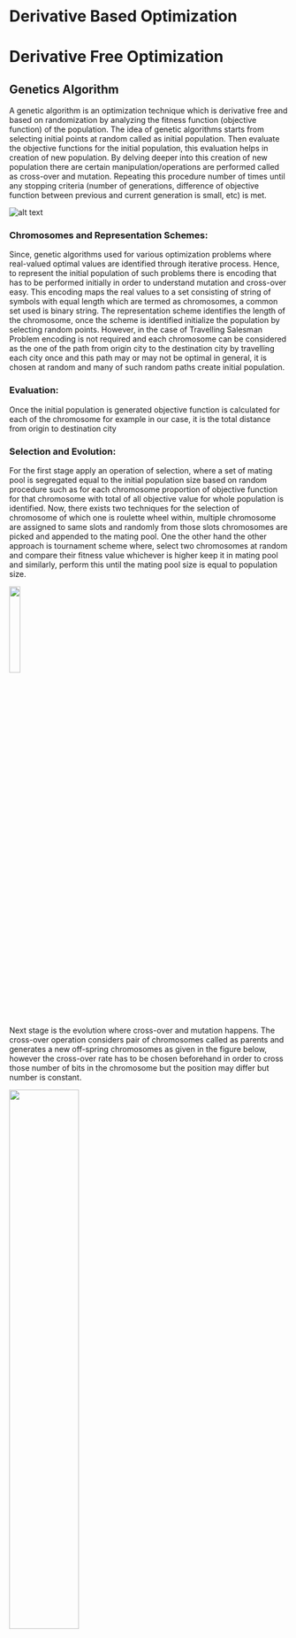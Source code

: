 # Derivative Based Optimization

# Derivative Free Optimization
## Genetics Algorithm
A genetic algorithm is an optimization technique which is derivative free and based on randomization by analyzing the fitness function (objective function) of the population. The idea of genetic algorithms starts from selecting initial points at random called as initial population. Then evaluate the objective functions for the initial population, this evaluation helps in creation of new population. By delving deeper into this creation of new population there are certain manipulation/operations are performed called as cross-over and mutation. Repeating this procedure number of times until any stopping criteria (number of generations, difference of objective function between previous and current generation is small, etc) is met.

![alt text](https://github.com/ghatoleyash/TSP_GA/blob/main/Images/GA_flow.png)

### Chromosomes and Representation Schemes:
Since, genetic algorithms used for various optimization problems where real-valued optimal values are identified through iterative process. Hence, to represent the initial population of such problems there is encoding that has to be performed initially in order to understand mutation and cross-over easy. This encoding maps the real values to a set consisting of string of symbols with equal length which are termed as chromosomes, a common set used is binary string. The representation scheme identifies the length of the chromosome, once the scheme is identified initialize the population by selecting random points. However, in the case of Travelling Salesman Problem encoding is not required and each chromosome can be considered as the one of the path from origin city to the destination city by travelling each city once and this path may or may not be optimal in general, it is chosen at random and many of such random paths create initial population. 

### Evaluation:
Once the initial population is generated objective function is calculated for each of the chromosome for example in our case, it is the total distance from origin to destination city 
### Selection and Evolution:
For the first stage apply an operation of selection, where a set of mating pool is segregated equal to the initial population size based on random procedure such as for each chromosome proportion of objective function for that chromosome with total of all objective value for whole population is identified. Now, there exists two techniques for the selection of chromosome of which one is roulette wheel within, multiple chromosome are assigned to same slots and randomly from those slots chromosomes are picked and appended to the mating pool. One the other hand the other approach is tournament scheme where, select two chromosomes at random and compare their fitness value whichever is higher keep it in mating pool and similarly, perform this until the mating pool size is equal to population size.

<img src="https://github.com/ghatoleyash/TSP_GA/blob/main/Images/Selection.png" width=20% height=20%>

Next stage is the evolution where cross-over and mutation happens. The cross-over operation considers pair of chromosomes called as parents and generates a new off-spring chromosomes as given in the figure below, however the cross-over rate has to be chosen beforehand in order to cross those number of bits in the chromosome but the position may differ but number is constant.

<img src="https://github.com/ghatoleyash/TSP_GA/blob/main/Images/cross-over.png" width=50% height=50%>

Furthermore, mutation operation which takes each chromosome from the mating pool and randomly changes the order of the bits given by figure below or in the case of TSP change the order of subarray for a path and place it to different location in the whole path without having repeats since, we want to visit each city once. Here, as well there exist mutation rate which is the number of bits that can be changed and is given as an initial/static values.

![alt text](https://github.com/ghatoleyash/TSP_GA/blob/main/Images/mutation.png)

## Travelling Salesman Problem
Travelling Salesman problem can be termed as given a number of cities and their corresponding distance to travel to one another, we have to find the shortest route possible so that every city is travelled once and return back to the origin. With the brute-force approach it takes O(n!) time to find the optimal solution by taking every possible combination of routes and figuring out the optimal path.

